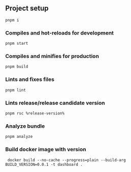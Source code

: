 ## Project setup
```shell
pnpm i
```

### Compiles and hot-reloads for development
```shell
pnpm start
```

### Compiles and minifies for production
```shell
pnpm build
```

### Lints and fixes files
```shell
pnpm lint
```

### Lints release/release candidate version
```shell
pnpm rsc %release-version%
```

### Analyze bundle
```shell
pnpm analyze
```

### Build docker image with version
```shell
 docker build --no-cache --progress=plain --build-arg BUILD_VERSION=0.0.1 -t dashboard .
```

